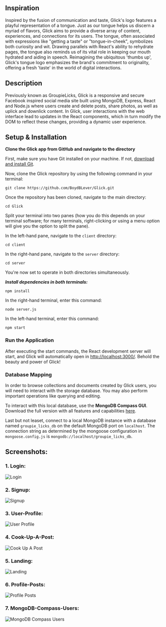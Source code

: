 ## Inspiration
Inspired by the fusion of communication and taste, Glick's logo features a playful representation of a tongue. Just as our tongue helps us discern a myriad of flavors, Glick aims to provide a diverse array of content, experiences, and connections for its users. The tongue, often associated with expressions like "getting a taste" or "tongue-in-cheek", symbolizes both curiosity and wit. Drawing parallels with React's ability to rehydrate pages, the tongue also reminds us of its vital role in keeping our mouth hydrated and aiding in speech. Reimagining the ubiquitous 'thumbs up', Glick's tongue logo emphasizes the brand's commitment to originality, offering a fresh 'taste' in the world of digital interactions.

## Description
Previously known as GroupieLicks, Glick is a responsive and secure Facebook inspired social media site built using MongoDB, Express, React and Node.js where users create and delete posts, share photos, as well as uplick and downlick content. In Glick, user interactions with the web interface lead to updates in the React components, which in turn modify the DOM to reflect these changes, providing a dynamic user experience.

## Setup & Installation

**Clone the Glick app from GitHub and navigate to the directory**

   First, make sure you have Git installed on your machine. If not, [download and install Git](https://git-scm.com/downloads).

   Now, clone the Glick repository by using the following command in your terminal:
   
   ```
   git clone https://github.com/BoydBLever/Glick.git
   ```


Once the repository has been cloned, navigate to the main directory:

```
cd Glick
```


Split your terminal into two panes (how you do this depends on your terminal software; for many terminals, right-clicking or using a menu option will give you the option to split the pane). 

In the left-hand pane, navigate to the `client` directory:

```
cd client
```


In the right-hand pane, navigate to the `server` directory:

```
cd server
```

You're now set to operate in both directories simultaneously.

***Install dependencies in both terminals:***
```
npm install
```

In the right-hand terminal, enter this command:
```
node server.js
```
In the left-hand terminal, enter this command:
```
npm start
```

### Run the Application
After executing the start commands, the React development server will start, and Glick will automatically open in [http://localhost:3000/](http://localhost:3000/). Behold the beauty and power of Glick!

### Database Mapping
In order to browse collections and documents created by Glick users, you will need to interact with the storage database. You may also perform important operations like querying and editing.

To interact with this local database, use the **MongoDB Compass GUI**. Download the full version with all features and capabilities [here](https://www.mongodb.com/try/download/compass).

Last but not leaset, connect to a local MongoDB instance with a database named `groupie_licks_db` on the default MongoDB port on `localhost`. The connection string as determined by the mongoose configuration in `mongoose.config.js` is `mongodb://localhost/groupie_licks_db`.

## Screenshots:

### 1. Login:
![Login](Screenshots/Login.png)

### 2. Signup:
![Signup](Screenshots/Signup.png)

### 3. User-Profile:
![User Profile](Screenshots/User-Profile.png)

### 4. Cook-Up-A-Post:
![Cook Up A Post](Screenshots/Cook-Up-A-Post.png)

### 5. Landing:
![Landing](Screenshots/Landing.png)

### 6. Profile-Posts:
![Profile Posts](Screenshots/Profile-Posts.png)

### 7. MongoDB-Compass-Users:
![MongoDB Compass Users](Screenshots/MongoDB-Compass-Users.png)

